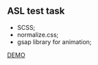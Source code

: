 
## ASL test task

- SCSS;
- normalize.css;
- gsap library for animation;

[DEMO](https://olgastakhova.github.io/ASL-test-task/)






